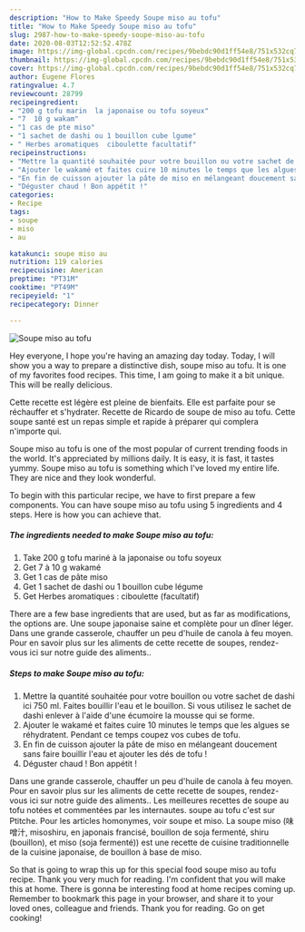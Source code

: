 ```yaml
---
description: "How to Make Speedy Soupe miso au tofu"
title: "How to Make Speedy Soupe miso au tofu"
slug: 2987-how-to-make-speedy-soupe-miso-au-tofu
date: 2020-08-03T12:52:52.478Z
image: https://img-global.cpcdn.com/recipes/9bebdc90d1ff54e8/751x532cq70/soupe-miso-au-tofu-photo-principale-de-la-recette.jpg
thumbnail: https://img-global.cpcdn.com/recipes/9bebdc90d1ff54e8/751x532cq70/soupe-miso-au-tofu-photo-principale-de-la-recette.jpg
cover: https://img-global.cpcdn.com/recipes/9bebdc90d1ff54e8/751x532cq70/soupe-miso-au-tofu-photo-principale-de-la-recette.jpg
author: Eugene Flores
ratingvalue: 4.7
reviewcount: 28799
recipeingredient:
- "200 g tofu marin  la japonaise ou tofu soyeux"
- "7  10 g wakam"
- "1 cas de pte miso"
- "1 sachet de dashi ou 1 bouillon cube lgume"
- " Herbes aromatiques  ciboulette facultatif"
recipeinstructions:
- "Mettre la quantité souhaitée pour votre bouillon ou votre sachet de dashi ici 750 ml. Faites bouillir l&#39;eau et le bouillon. Si vous utilisez le sachet de dashi enlever à l&#39;aide d&#39;une écumoire la mousse qui se forme."
- "Ajouter le wakamé et faites cuire 10 minutes le temps que les algues se réhydratent. Pendant ce temps coupez vos cubes de tofu."
- "En fin de cuisson ajouter la pâte de miso en mélangeant doucement sans faire bouillir l&#39;eau et ajouter les dés de tofu !"
- "Déguster chaud ! Bon appétit !"
categories:
- Recipe
tags:
- soupe
- miso
- au

katakunci: soupe miso au 
nutrition: 119 calories
recipecuisine: American
preptime: "PT31M"
cooktime: "PT49M"
recipeyield: "1"
recipecategory: Dinner

---
```



![Soupe miso au tofu](https://img-global.cpcdn.com/recipes/9bebdc90d1ff54e8/751x532cq70/soupe-miso-au-tofu-photo-principale-de-la-recette.jpg)

Hey everyone, I hope you're having an amazing day today. Today, I will show you a way to prepare a distinctive dish, soupe miso au tofu. It is one of my favorites food recipes. This time, I am going to make it a bit unique. This will be really delicious.

Cette recette est légère est pleine de bienfaits. Elle est parfaite pour se réchauffer et s&#39;hydrater. Recette de Ricardo de soupe de miso au tofu. Cette soupe santé est un repas simple et rapide à préparer qui complera n&#39;importe qui.

Soupe miso au tofu is one of the most popular of current trending foods in the world. It's appreciated by millions daily. It is easy, it is fast, it tastes yummy. Soupe miso au tofu is something which I've loved my entire life. They are nice and they look wonderful.


To begin with this particular recipe, we have to first prepare a few components. You can have soupe miso au tofu using 5 ingredients and 4 steps. Here is how you can achieve that.

<!--inarticleads1-->

##### The ingredients needed to make Soupe miso au tofu:

1. Take 200 g tofu mariné à la japonaise ou tofu soyeux
1. Get 7 à 10 g wakamé
1. Get 1 cas de pâte miso
1. Get 1 sachet de dashi ou 1 bouillon cube légume
1. Get  Herbes aromatiques : ciboulette (facultatif)


There are a few base ingredients that are used, but as far as modifications, the options are. Une soupe japonaise saine et complète pour un dîner léger. Dans une grande casserole, chauffer un peu d&#39;huile de canola à feu moyen. Pour en savoir plus sur les aliments de cette recette de soupes, rendez-vous ici sur notre guide des aliments.. 

<!--inarticleads2-->

##### Steps to make Soupe miso au tofu:

1. Mettre la quantité souhaitée pour votre bouillon ou votre sachet de dashi ici 750 ml. Faites bouillir l&#39;eau et le bouillon. Si vous utilisez le sachet de dashi enlever à l&#39;aide d&#39;une écumoire la mousse qui se forme.
1. Ajouter le wakamé et faites cuire 10 minutes le temps que les algues se réhydratent. Pendant ce temps coupez vos cubes de tofu.
1. En fin de cuisson ajouter la pâte de miso en mélangeant doucement sans faire bouillir l&#39;eau et ajouter les dés de tofu !
1. Déguster chaud ! Bon appétit !


Dans une grande casserole, chauffer un peu d&#39;huile de canola à feu moyen. Pour en savoir plus sur les aliments de cette recette de soupes, rendez-vous ici sur notre guide des aliments.. Les meilleures recettes de soupe au tofu notées et commentées par les internautes. soupe au tofu c&#39;est sur Ptitche. Pour les articles homonymes, voir soupe et miso. La soupe miso (味噌汁, misoshiru, en japonais francisé, bouillon de soja fermenté, shiru (bouillon), et miso (soja fermenté)) est une recette de cuisine traditionnelle de la cuisine japonaise, de bouillon à base de miso. 

So that is going to wrap this up for this special food soupe miso au tofu recipe. Thank you very much for reading. I'm confident that you will make this at home. There is gonna be interesting food at home recipes coming up. Remember to bookmark this page in your browser, and share it to your loved ones, colleague and friends. Thank you for reading. Go on get cooking!
